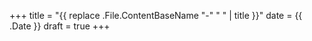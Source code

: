 +++
title = "{{ replace .File.ContentBaseName "-" " " | title }}"
date = {{ .Date }}
draft = true
+++
